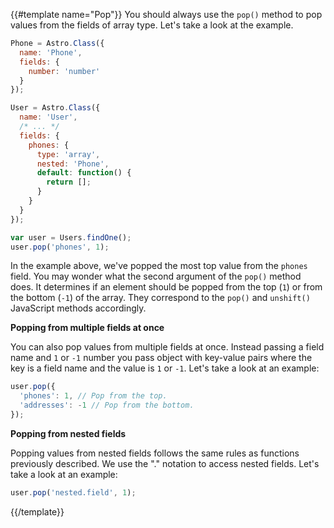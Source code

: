 {{#template name="Pop"}}
You should always use the `pop()` method to pop values from the fields of array type. Let's take a look at the example.

```js
Phone = Astro.Class({
  name: 'Phone',
  fields: {
    number: 'number'
  }
});

User = Astro.Class({
  name: 'User',
  /* ... */
  fields: {
    phones: {
      type: 'array',
      nested: 'Phone',
      default: function() {
        return [];
      }
    }
  }
});

var user = Users.findOne();
user.pop('phones', 1);
```

In the example above, we've popped the most top value from the `phones` field. You may wonder what the second argument of the `pop()` method does. It determines if an element should be popped from the top (`1`) or from the bottom (`-1`) of the array. They correspond to the `pop()` and `unshift()` JavaScript methods accordingly.

**Popping from multiple fields at once**

You can also pop values from multiple fields at once. Instead passing a field name and `1` or `-1` number you pass object with key-value pairs where the key is a field name and the value is `1` or `-1`. Let's take a look at an example:

```js
user.pop({
  'phones': 1, // Pop from the top.
  'addresses': -1 // Pop from the bottom.
});
```

**Popping from nested fields**

Popping values from nested fields follows the same rules as functions previously described. We use the "." notation to access nested fields. Let's take a look at an example:

```js
user.pop('nested.field', 1);
```
{{/template}}
